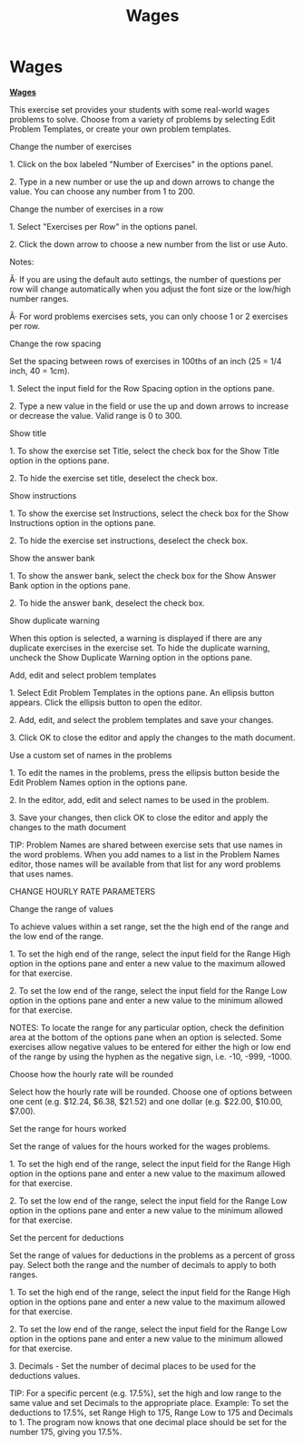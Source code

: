 ﻿---
title: Wages
category: reference
---

# Wages

**<u>Wages</u>**

This exercise set provides your students with some real-world wages problems to solve. Choose from a variety of problems by selecting Edit Problem Templates, or create your own problem templates.

Change the number of exercises

1\. Click on the box labeled "Number of Exercises" in the options panel.

2\. Type in a new number or use the up and down arrows to change the value. You can choose any number from 1 to 200.

Change the number of exercises in a row

1\. Select "Exercises per Row" in the options panel.

2\. Click the down arrow to choose a new number from the list or use Auto.

Notes:

Â· If you are using the default auto settings, the number of questions per row will change automatically when you adjust the font size or the low/high number ranges.

Â· For word problems exercises sets, you can only choose 1 or 2 exercises per row.

Change the row spacing

Set the spacing between rows of exercises in 100ths of an inch (25 = 1/4 inch, 40 = 1cm).

1\. Select the input field for the Row Spacing option in the options pane.

2\. Type a new value in the field or use the up and down arrows to increase or decrease the value. Valid range is 0 to 300.

Show title

1\. To show the exercise set Title, select the check box for the Show Title option in the options pane.

2\. To hide the exercise set title, deselect the check box.

Show instructions

1\. To show the exercise set Instructions, select the check box for the Show Instructions option in the options pane.

2\. To hide the exercise set instructions, deselect the check box.

Show the answer bank

1\. To show the answer bank, select the check box for the Show Answer Bank option in the options pane.

2\. To hide the answer bank, deselect the check box.

Show duplicate warning

When this option is selected, a warning is displayed if there are any duplicate exercises in the exercise set. To hide the duplicate warning, uncheck the Show Duplicate Warning option in the options pane.

Add, edit and select problem templates

1\. Select Edit Problem Templates in the options pane. An ellipsis button appears. Click the ellipsis button to open the editor.

2\. Add, edit, and select the problem templates and save your changes.

3\. Click OK to close the editor and apply the changes to the math document.

Use a custom set of names in the problems

1\. To edit the names in the problems, press the ellipsis button beside the Edit Problem Names option in the options pane.

2\. In the editor, add, edit and select names to be used in the problem.

3\. Save your changes, then click OK to close the editor and apply the changes to the math document

TIP: Problem Names are shared between exercise sets that use names in the word problems. When you add names to a list in the Problem Names editor, those names will be available from that list for any word problems that uses names.

CHANGE HOURLY RATE PARAMETERS

Change the range of values

To achieve values within a set range, set the the high end of the range and the low end of the range.

1\. To set the high end of the range, select the input field for the Range High option in the options pane and enter a new value to the maximum allowed for that exercise.

2\. To set the low end of the range, select the input field for the Range Low option in the options pane and enter a new value to the minimum allowed for that exercise.

NOTES: To locate the range for any particular option, check the definition area at the bottom of the options pane when an option is selected. Some exercises allow negative values to be entered for either the high or low end of the range by using the hyphen as the negative sign, i.e. -10, -999, -1000.

Choose how the hourly rate will be rounded

Select how the hourly rate will be rounded. Choose one of options between one cent (e.g. $12.24, $6.38, $21.52) and one dollar (e.g. $22.00, $10.00, $7.00).

Set the range for hours worked

Set the range of values for the hours worked for the wages problems.

1\. To set the high end of the range, select the input field for the Range High option in the options pane and enter a new value to the maximum allowed for that exercise.

2\. To set the low end of the range, select the input field for the Range Low option in the options pane and enter a new value to the minimum allowed for that exercise.

Set the percent for deductions

Set the range of values for deductions in the problems as a percent of gross pay. Select both the range and the number of decimals to apply to both ranges.

1\. To set the high end of the range, select the input field for the Range High option in the options pane and enter a new value to the maximum allowed for that exercise.

2\. To set the low end of the range, select the input field for the Range Low option in the options pane and enter a new value to the minimum allowed for that exercise.

3\. Decimals - Set the number of decimal places to be used for the deductions values.

TIP: For a specific percent (e.g. 17.5%), set the high and low range to the same value and set Decimals to the appropriate place. Example: To set the deductions to 17.5%, set Range High to 175, Range Low to 175 and Decimals to 1. The program now knows that one decimal place should be set for the number 175, giving you 17.5%.
